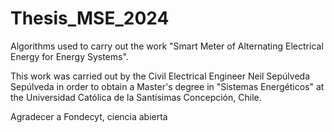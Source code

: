 # Thesis_MSE_2024

Algorithms used to carry out the work "Smart Meter of Alternating Electrical Energy for Energy Systems".

This work was carried out by the Civil Electrical Engineer Neil Sepúlveda Sepúlveda in order to obtain a Master's degree in "Sistemas Energéticos" at the Universidad Católica de la Santísimas Concepción, Chile.


Agradecer a Fondecyt, ciencia abierta
